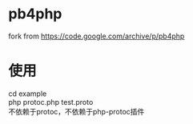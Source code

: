 # pb4php
fork from https://code.google.com/archive/p/pb4php

# 使用
cd example  
php protoc.php test.proto  
不依赖于protoc，不依赖于php-protoc插件  
